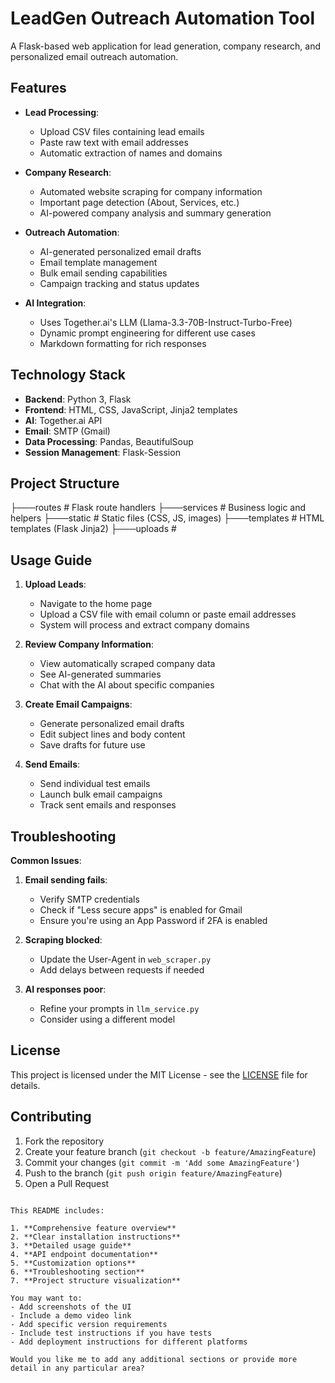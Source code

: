 # LeadGen Outreach Automation Tool

A Flask-based web application for lead generation, company research, and personalized email outreach automation.

## Features

- **Lead Processing**:
  - Upload CSV files containing lead emails
  - Paste raw text with email addresses
  - Automatic extraction of names and domains

- **Company Research**:
  - Automated website scraping for company information
  - Important page detection (About, Services, etc.)
  - AI-powered company analysis and summary generation

- **Outreach Automation**:
  - AI-generated personalized email drafts
  - Email template management
  - Bulk email sending capabilities
  - Campaign tracking and status updates

- **AI Integration**:
  - Uses Together.ai's LLM (Llama-3.3-70B-Instruct-Turbo-Free)
  - Dynamic prompt engineering for different use cases
  - Markdown formatting for rich responses

## Technology Stack

- **Backend**: Python 3, Flask
- **Frontend**: HTML, CSS, JavaScript, Jinja2 templates
- **AI**: Together.ai API
- **Email**: SMTP (Gmail)
- **Data Processing**: Pandas, BeautifulSoup
- **Session Management**: Flask-Session

## Project Structure

├───routes  # Flask route handlers
├───services   # Business logic and helpers
├───static  # Static files (CSS, JS, images)
├───templates  # HTML templates (Flask Jinja2)
├───uploads # 

## Usage Guide

1. **Upload Leads**:
   - Navigate to the home page
   - Upload a CSV file with email column or paste email addresses
   - System will process and extract company domains

2. **Review Company Information**:
   - View automatically scraped company data
   - See AI-generated summaries
   - Chat with the AI about specific companies

3. **Create Email Campaigns**:
   - Generate personalized email drafts
   - Edit subject lines and body content
   - Save drafts for future use

4. **Send Emails**:
   - Send individual test emails
   - Launch bulk email campaigns
   - Track sent emails and responses

## Troubleshooting

**Common Issues**:

1. **Email sending fails**:
   - Verify SMTP credentials
   - Check if "Less secure apps" is enabled for Gmail
   - Ensure you're using an App Password if 2FA is enabled

2. **Scraping blocked**:
   - Update the User-Agent in `web_scraper.py`
   - Add delays between requests if needed

3. **AI responses poor**:
   - Refine your prompts in `llm_service.py`
   - Consider using a different model

## License

This project is licensed under the MIT License - see the [LICENSE](LICENSE) file for details.

## Contributing

1. Fork the repository
2. Create your feature branch (`git checkout -b feature/AmazingFeature`)
3. Commit your changes (`git commit -m 'Add some AmazingFeature'`)
4. Push to the branch (`git push origin feature/AmazingFeature`)
5. Open a Pull Request
```

This README includes:

1. **Comprehensive feature overview**
2. **Clear installation instructions**
3. **Detailed usage guide**
4. **API endpoint documentation**
5. **Customization options**
6. **Troubleshooting section**
7. **Project structure visualization**

You may want to:
- Add screenshots of the UI
- Include a demo video link
- Add specific version requirements
- Include test instructions if you have tests
- Add deployment instructions for different platforms

Would you like me to add any additional sections or provide more detail in any particular area?
